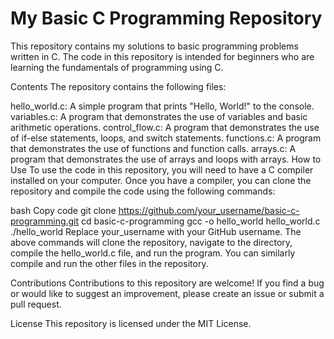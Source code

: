 # My Basic C Programming Repository

This repository contains my solutions to basic programming problems written in C. The code in this repository is intended for beginners who are learning the fundamentals of programming using C.

Contents
The repository contains the following files:

hello_world.c: A simple program that prints "Hello, World!" to the console.
variables.c: A program that demonstrates the use of variables and basic arithmetic operations.
control_flow.c: A program that demonstrates the use of if-else statements, loops, and switch statements.
functions.c: A program that demonstrates the use of functions and function calls.
arrays.c: A program that demonstrates the use of arrays and loops with arrays.
How to Use
To use the code in this repository, you will need to have a C compiler installed on your computer. Once you have a compiler, you can clone the repository and compile the code using the following commands:

bash
Copy code
git clone https://github.com/your_username/basic-c-programming.git
cd basic-c-programming
gcc -o hello_world hello_world.c
./hello_world
Replace your_username with your GitHub username. The above commands will clone the repository, navigate to the directory, compile the hello_world.c file, and run the program. You can similarly compile and run the other files in the repository.

Contributions
Contributions to this repository are welcome! If you find a bug or would like to suggest an improvement, please create an issue or submit a pull request.

License
This repository is licensed under the MIT License.
